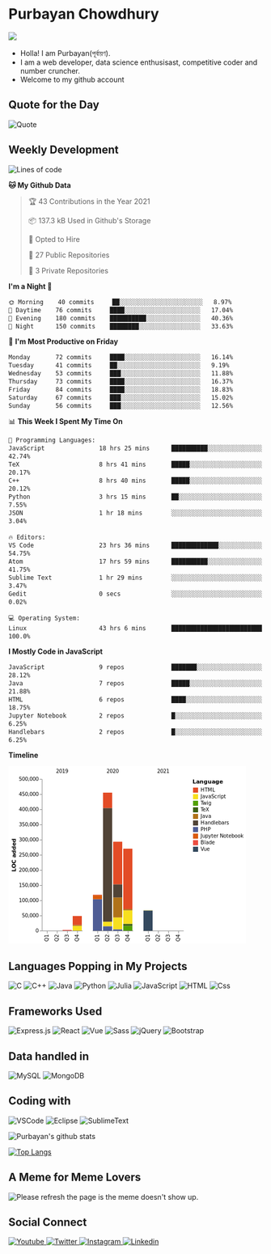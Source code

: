 # Purbayan Chowdhury
![](https://komarev.com/ghpvc?username=shivishbrahma&style=for-the-badge&color=green)

- Holla! I am Purbayan(পূর্বায়ণ).
- I am a web developer, data science enthusisast, competitive coder and number cruncher.
- Welcome to my github account

## Quote for the Day
![Quote](https://github-readme-quotes.herokuapp.com/quote?theme=dracula)

## Weekly Development
<!--START_SECTION:waka-->
![Lines of code](https://img.shields.io/badge/From%20Hello%20World%20I%27ve%20Written-1.3%20million%20lines%20of%20code-blue)

**🐱 My Github Data** 

> 🏆 43 Contributions in the Year 2021
 > 
> 📦 137.3 kB Used in Github's Storage 
 > 
> 💼 Opted to Hire
 > 
> 📜 27 Public Repositories 
 > 
> 🔑 3 Private Repositories  
 > 
**I'm a Night 🦉** 

```text
🌞 Morning    40 commits     ██░░░░░░░░░░░░░░░░░░░░░░░   8.97% 
🌆 Daytime    76 commits     ████░░░░░░░░░░░░░░░░░░░░░   17.04% 
🌃 Evening    180 commits    ██████████░░░░░░░░░░░░░░░   40.36% 
🌙 Night      150 commits    ████████░░░░░░░░░░░░░░░░░   33.63%

```
📅 **I'm Most Productive on Friday** 

```text
Monday       72 commits     ████░░░░░░░░░░░░░░░░░░░░░   16.14% 
Tuesday      41 commits     ██░░░░░░░░░░░░░░░░░░░░░░░   9.19% 
Wednesday    53 commits     ███░░░░░░░░░░░░░░░░░░░░░░   11.88% 
Thursday     73 commits     ████░░░░░░░░░░░░░░░░░░░░░   16.37% 
Friday       84 commits     ████░░░░░░░░░░░░░░░░░░░░░   18.83% 
Saturday     67 commits     ███░░░░░░░░░░░░░░░░░░░░░░   15.02% 
Sunday       56 commits     ███░░░░░░░░░░░░░░░░░░░░░░   12.56%

```


📊 **This Week I Spent My Time On** 

```text
💬 Programming Languages: 
JavaScript               18 hrs 25 mins      ██████████░░░░░░░░░░░░░░░   42.74% 
TeX                      8 hrs 41 mins       █████░░░░░░░░░░░░░░░░░░░░   20.17% 
C++                      8 hrs 40 mins       █████░░░░░░░░░░░░░░░░░░░░   20.12% 
Python                   3 hrs 15 mins       ██░░░░░░░░░░░░░░░░░░░░░░░   7.55% 
JSON                     1 hr 18 mins        ░░░░░░░░░░░░░░░░░░░░░░░░░   3.04%

🔥 Editors: 
VS Code                  23 hrs 36 mins      █████████████░░░░░░░░░░░░   54.75% 
Atom                     17 hrs 59 mins      ██████████░░░░░░░░░░░░░░░   41.75% 
Sublime Text             1 hr 29 mins        ░░░░░░░░░░░░░░░░░░░░░░░░░   3.47% 
Gedit                    0 secs              ░░░░░░░░░░░░░░░░░░░░░░░░░   0.02%

💻 Operating System: 
Linux                    43 hrs 6 mins       █████████████████████████   100.0%

```

**I Mostly Code in JavaScript** 

```text
JavaScript               9 repos             ███████░░░░░░░░░░░░░░░░░░   28.12% 
Java                     7 repos             █████░░░░░░░░░░░░░░░░░░░░   21.88% 
HTML                     6 repos             ████░░░░░░░░░░░░░░░░░░░░░   18.75% 
Jupyter Notebook         2 repos             █░░░░░░░░░░░░░░░░░░░░░░░░   6.25% 
Handlebars               2 repos             █░░░░░░░░░░░░░░░░░░░░░░░░   6.25%

```


**Timeline**

![Chart not found](https://raw.githubusercontent.com/shivishbrahma/shivishbrahma/master/charts/bar_graph.png) 


<!--END_SECTION:waka-->

## Languages Popping in My Projects
<p>
  <img alt="C" src="https://img.shields.io/badge/C-A8B9CC?logo=c&logoColor=white&style=for-the-badge" />
  <img alt="C++" src="https://img.shields.io/badge/C++-00599C?logo=c%2B%2B&logoColor=white&style=for-the-badge" />
  <img alt="Java" src="https://img.shields.io/badge/Java-007396?logo=java&logoColor=white&style=for-the-badge" />
  <img alt="Python" src="https://img.shields.io/badge/Python-3776AB?logo=python&logoColor=white&style=for-the-badge" />
  <img alt="Julia" src="https://img.shields.io/badge/Julia-9558B2?logo=julia&logoColor=white&style=for-the-badge" />
  <img alt="JavaScript" src="https://img.shields.io/badge/JavaScript-F7DF1E?logo=javascript&logoColor=white&style=for-the-badge" />
  <img alt="HTML" src="https://img.shields.io/badge/HTML-E34F26?logo=html5&logoColor=white&style=for-the-badge" />
  <img alt="Css" src="https://img.shields.io/badge/CSS-1572B6?logo=css3&logoColor=white&style=for-the-badge" />
</p>

## Frameworks Used
<p>
  <img alt="Express.js" src="https://img.shields.io/badge/express.js%20-%23404d59.svg?&style=for-the-badge"/>
  <img alt="React" src="https://img.shields.io/badge/react%20-%2320232a.svg?&style=for-the-badge&logo=react&logoColor=%2361DAFB"/>
  <img alt="Vue" src="https://img.shields.io/badge/vuejs%20-%2335495e.svg?&style=for-the-badge&logo=vue.js&logoColor=%234FC08D"/> 
  <img alt="Sass" src="https://img.shields.io/badge/Sass-CC6699?logo=sass&logoColor=white&style=for-the-badge" />
  <img alt="jQuery" src="https://img.shields.io/badge/jquery%20-%230769AD.svg?&style=for-the-badge&logo=jquery&logoColor=white"/>
  <img alt="Bootstrap" src="https://img.shields.io/badge/bootstrap%20-%23563D7C.svg?&style=for-the-badge&logo=bootstrap&logoColor=white"/>
</p>

## Data handled in
<p>
  <img alt="MySQL" src="https://img.shields.io/badge/mysql-%2300f.svg?&style=for-the-badge&logo=mysql&logoColor=white"/>
  <img alt="MongoDB" src ="https://img.shields.io/badge/MongoDB-%234ea94b.svg?&style=for-the-badge&logo=mongodb&logoColor=white"/>
</p>

## Coding with
<p>
  <img alt="VSCode" src="https://img.shields.io/badge/VSCode-007ACC?logo=visual-studio-code&logoColor=white&style=for-the-badge" />
  <img alt="Eclipse" src="https://img.shields.io/badge/Eclipse-2C2255?logo=eclipse-ide&logoColor=white&style=for-the-badge" />
  <img alt="SublimeText" src="https://img.shields.io/badge/SublimeText-FF9800?logo=sublime-text&logoColor=white&style=for-the-badge" />
</p>


![Purbayan's github stats](https://github-readme-stats.vercel.app/api?username=shivishbrahma&theme=dracula&count_private=true)

[![Top Langs](https://github-readme-stats.vercel.app/api/top-langs/?username=shivishbrahma&theme=dracula&layout=compact)](https://github.com/shivishbrahma/github-readme-stats)

## A Meme for Meme Lovers
<img src='https://random-memer.herokuapp.com/' title="Meme" alt="Please refresh the page is the meme doesn't show up.">

## Social Connect
<a href="https://www.youtube.com/channel/UCUWzbLmu0rtklGv6rqWeb3Q">
  <img
    alt="Youtube"
    src="https://img.shields.io/badge/youtube-FF0000?logo=youtube&logoColor=white&style=for-the-badge"
  />
</a>
<a href="https://twitter.com/shivishbrahma">
  <img
    alt="Twitter"
    src="https://img.shields.io/badge/Twitter-1DA1F2?logo=twitter&logoColor=white&style=for-the-badge"
  />
</a>
<a href="https://www.instagram.com/shivishbrahma/">
  <img
    alt="Instagram"
    src="https://img.shields.io/badge/Instagram-E4405F?logo=instagram&logoColor=white&style=for-the-badge"
  />
</a>
<a href="https://www.linkedin.com/in/purbayan-chowdhury/">
  <img
    alt="Linkedin"
    src="https://img.shields.io/badge/linkedin-0077B5?logo=linkedin&logoColor=white&style=for-the-badge"
  />
</a>
